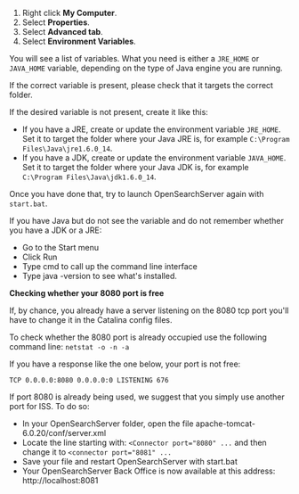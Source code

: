 1. Right click **My Computer**.
2. Select **Properties**.
3. Select **Advanced tab**.
4. Select **Environment Variables**.

You will see a list of variables. What you need is either a `JRE_HOME` or `JAVA_HOME` variable, depending on the type of Java engine you are running.

If the correct variable is present, please check that it targets the correct folder.

If the desired variable is not present, create it like this:

* If you have a JRE, create or update the environment variable `JRE_HOME`. Set it to target the folder where your Java JRE is, for example `C:\Program Files\Java\jre1.6.0_14`.
* If you have a JDK, create or update the environment variable `JAVA_HOME`. Set it to target the folder where your Java JDK is, for example `C:\Program Files\Java\jdk1.6.0_14`.

Once you have done that, try to launch OpenSearchServer again with `start.bat`.

If you have Java but do not see the variable and do not remember whether you have a JDK or a JRE:
* Go to the Start menu
* Click Run
* Type cmd to call up the command line interface
* Type java -version to see what's installed.


**Checking whether your 8080 port is free**

If, by chance, you already have a server listening on the 8080 tcp port you'll have to change it in the Catalina config files.

To check whether the 8080 port is already occupied use the following command line: `netstat -o -n -a`

If you have a response like the one below, your port is not free:

    TCP 0.0.0.0:8080 0.0.0.0:0 LISTENING 676

If port 8080 is already being used, we suggest that you simply use another port for ISS. To do so:

* In your OpenSearchServer folder, open the file apache-tomcat-6.0.20/conf/server.xml
* Locate the line starting with: `<Connector port="8080" ...` and then change it to `<connector port="8081" ...`
* Save your file and restart OpenSearchServer with start.bat
* Your OpenSearchServer Back Office is now available at this address: http://localhost:8081
